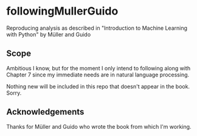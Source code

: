 # followingMullerGuido
Reproducing analysis as described in "Introduction to Machine Learning with Python" by Müller and Guido

## Scope
Ambitious I know, but for the moment I only intend to following along with Chapter 7 since my immediate needs are in natural language processing.  

Nothing new will be included in this repo that doesn't appear in the book.  Sorry.

## Acknowledgements
Thanks for Müller and Guido who wrote the book from which I'm working.

